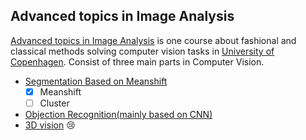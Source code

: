 Advanced topics in Image Analysis
---------------------------------

[Advanced topics in Image Analysis](http://kurser.ku.dk/course/NDAK15013U) is one course about fashional and classical methods solving computer vision tasks in [University of Copenhagen](http://www.ku.dk). Consist of three main parts in Computer Vision.
 
- [Segmentation Based on Meanshift](https://github.com/JaggerWu/Advance-Topic-in-Image-Processing/blob/master/Segmentation/Segmentation.ipynb)
  - [x] Meanshift
  - [ ] Cluster
- [Objection Recognition(mainly based on CNN)](https://github.com/JaggerWu/Advance-Topic-in-Image-Processing/tree/master/Object_Recognition)
- [3D vision](https://github.com/JaggerWu/Advance-Topic-in-Image-Processing/tree/master/3D%20Vision) :cry:

